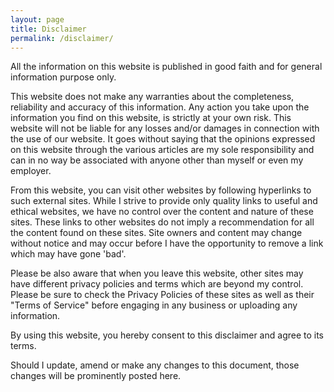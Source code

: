 ```yaml
---
layout: page
title: Disclaimer
permalink: /disclaimer/
---
```


All the information on this website is published in good faith and for general information purpose only. 

This website does not make any warranties about the completeness, reliability and accuracy of this information. Any action you take upon the information you find on this website, is strictly at your own risk. This website will not be liable for any losses and/or damages in connection with the use of our website. It goes without saying that the opinions expressed on this website through the various articles are my sole responsibility and can in no way be associated with anyone other than myself or even my employer.

From this website, you can visit other websites by following hyperlinks to such external sites. While I strive to provide only quality links to useful and ethical websites, we have no control over the content and nature of these sites. These links to other websites do not imply a recommendation for all the content found on these sites. Site owners and content may change without notice and may occur before I have the opportunity to remove a link which may have gone 'bad'.

Please be also aware that when you leave this website, other sites may have different privacy policies and terms which are beyond my control. Please be sure to check the Privacy Policies of these sites as well as their "Terms of Service" before engaging in any business or uploading any information.

By using this website, you hereby consent to this disclaimer and agree to its terms.

Should I update, amend or make any changes to this document, those changes will be prominently posted here.